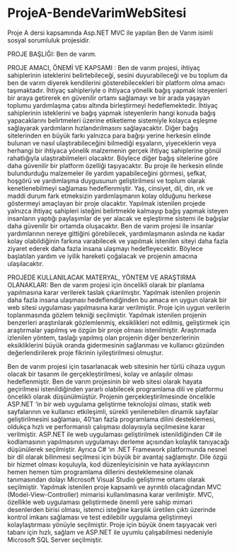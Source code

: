 # ProjeA-BendeVarimWebSitesi
Proje A dersi kapsamında Asp.NET MVC ile yapılan Ben de Varım isimli sosyal sorumluluk projesidir.

PROJE BAŞLIĞI: Ben de varım.

PROJE AMACI, ÖNEMİ VE KAPSAMI : Ben de varım projesi, ihtiyaç sahiplerinin isteklerini belirtebileceği, sesini duyurabileceği ve bu toplum da ben de varım diyerek kendilerini gösterebilecekleri bir platform olma amacı taşımaktadır. İhtiyaç sahipleriyle o ihtiyaca yönelik bağış yapmak isteyenleri bir araya getirerek en güvenilir ortamı sağlamayı ve bir arada yaşayan toplumu yardımlaşma çatısı altında birleştirmeyi hedeflemektedir. İhtiyaç sahiplerinin isteklerini ve bağış yapmak isteyenlerin hangi konuda bağış yapacaklarını belirtmeleri üzerine etiketleme sistemiyle kolayca eşleşme sağlayarak yardımların hızlandırılmasını sağlayacaktır. Diğer bağış sitelerinden en büyük farkı yalnızca para bağışı yerine herkesin elinde bulunan ve nasıl ulaştırabileceğini bilmediği eşyaların, yiyeceklerin veya herhangi bir ihtiyaca yönelik malzemenin gerçek ihtiyaç sahiplerine gönül rahatlığıyla ulaştırabilmeleri olacaktır. Böylece diğer bağış sitelerine göre daha güvenilir bir platform özelliği taşıyacaktır. Bu proje ile herkesin elinde bulundurduğu malzemeler ile yardım yapabileceğini görmesi, şefkat, hoşgörü ve yardımlaşma duygusunun geliştirilmesi ve toplum olarak kenetlenebilmeyi sağlaması hedeflenmiştir. Yaş, cinsiyet, dil, din, ırk ve maddi durum fark etmeksizin yardımlaşmanın kolay olduğunu herkese göstermeyi amaçlayan bir proje olacaktır. Yapılmak istenilen projede yalnızca ihtiyaç sahipleri isteğini belirtmekle kalmayıp bağış yapmak isteyen insanların yaptığı paylaşımlar de yer alacak ve eşleştirme sistemi ile bağışlar daha güvenilir bir ortamda oluşacaktır. Ben de varım projesi ile insanlar yardımlarının nereye gittiğini görebilecek, yardımlaşmanın aslında ne kadar kolay olabildiğinin farkına varabilecek ve yapılmak istenilen siteyi daha
fazla ziyaret ederek daha fazla insana ulaşmayı hedefleyecektir. Böylece başlatılan yardım ve iyilik hareketi çoğalacak ve projenin amacına ulaşılacaktır.

PROJEDE KULLANILACAK MATERYAL, YÖNTEM VE ARAŞTIRMA OLANAKLARI: Ben de varım projesi için öncelikli olarak bir planlama yapılmasına karar verilerek taslak çıkarılmıştır. Yapılmak istenilen projenin daha fazla insana ulaşması hedeflendiğinden bu amaca en uygun olarak bir web sitesi uygulaması yapılmasına karar verilmiştir. Proje için uygun verilerin toplanmasında gözlem tekniği seçilmiştir. Yapılmak istenilen projenin benzerleri araştırılarak gözlemlenmiş, eksiklikleri not edilmiş, geliştirmek için araştırmalar yapılmış ve özgün bir proje olması istenilmiştir. Araştırmada izlenilen yöntem, taslağı yapılmış olan projenin diğer benzerlerinin eksikliklerini büyük oranda gidermesinin sağlanması ve kullanıcı gözünden değerlendirilerek proje fikrinin iyileştirilmesi olmuştur.

Ben de varım projesi için tasarlanacak web sitesinin her türlü cihaza uygun olacak bir tasarım ile gerçekleştirilmesi, kolay ve anlaşılır olması hedeflenmiştir. Ben de varım projesinin bir web sitesi olarak hayata geçirilmesi istenildiğinden yararlı olabilecek programlama dili ve platformu öncelikli olarak düşünülmüştür. Projenin gerçekleştirilmesinde öncelikle ASP.NET ‘in bir web uygulama geliştirme teknolojisi olması, statik web sayfalarının ve kullanıcı etkileşimli, sürekli yenilenebilen dinamik sayfalar geliştirilmesini sağlaması, 40’tan fazla programlama dilini desteklemesi, oldukça hızlı ve performanslı çalışması dolayısıyla seçilmesine karar verilmiştir. ASP.NET ile web uygulaması geliştirilmek istenildiğinden C# ile kodlamasının yapılmasının uygulamayı derleme açısından kolaylık tanıyacağı düşünülerek seçilmiştir. Ayrıca C# ‘ın .NET Framework platformunda nesnel bir dil olarak bilinmesi seçilmesi için büyük bir avantaj sağlamıştır. Dile özgü bir hizmet olması koşuluyla, kod düzenleyicisinin ve hata ayıklayıcının hemen hemen tüm programlama dillerini desteklemesine olanak tanımasından dolayı Microsoft Visual Studio geliştirme ortamı olarak seçilmiştir. Yapılmak istenilen proje kapsamlı ve ayrıntılı olacağından MVC (Model-View-Controller) mimarisi kullanılmasına karar verilmiştir. MVC, özellikle web uygulaması geliştirmede önemli yere sahip mimari desenlerden birisi olması, istemci isteğine karşılık üretilen çıktı üzerinde kontrol imkanı sağlaması ve test edilebilir uygulama geliştirmeyi kolaylaştırması yönüyle seçilmiştir. Proje için büyük önem taşıyacak veri tabanı için hızlı, sağlam ve ASP.NET ile uyumlu çalışabilmesi nedeniyle Microsoft SQL Server seçilmiştir.
